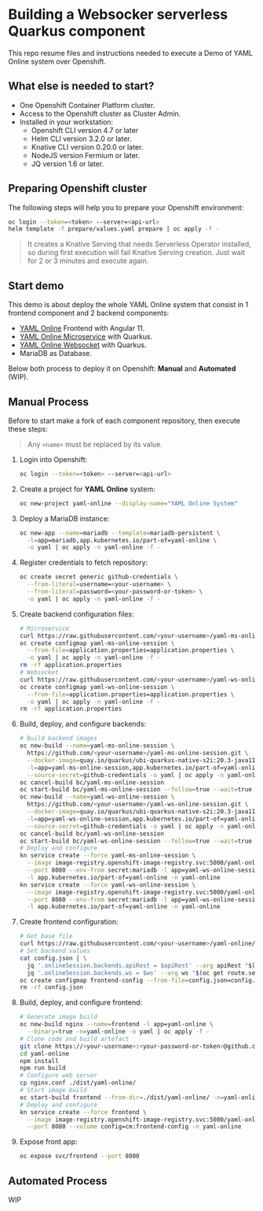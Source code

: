 # Building a Websocker serverless Quarkus component

This repo resume files and instructions needed to execute a Demo of YAML Online system over Openshift.

## What else is needed to start?

* One Openshift Container Platform cluster.
* Access to the Openshift cluster as Cluster Admin.
* Installed in your workstation:
  * Openshift CLI version 4.7 or later
  * Helm CLI version 3.2.0 or later.
  * Knative CLI version 0.20.0 or later.
  * NodeJS version Fermium or later.
  * JQ version 1.6 or later.

## Preparing Openshift cluster

The following steps will help you to prepare your Openshift environment:

```bash
oc login --token=<token> --server=<api-url>
helm template -f prepare/values.yaml prepare | oc apply -f -
```

> It creates a Knative Serving that needs Serverless Operator installed, 
> so during first execution will fail Knative Serving creation. Just wait 
> for 2 or 3 minutes and execute again.

## Start demo

This demo is about deploy the whole YAML Online system that consist in 1 frontend component and 2 backend components:

* [YAML Online](https://github.com/caiomedeirospinto/yaml-online) Frontend with Angular 11.
* [YAML Online Microservice](https://github.com/caiomedeirospinto/yaml-ms-online-session) with Quarkus.
* [YAML Online Websocket](https://github.com/caiomedeirospinto/yaml-ws-online-session) with Quarkus.
* MariaDB as Database.

Below both process to deploy it on Openshift: **Manual** and **Automated** (WIP).

## Manual Process

Before to start make a fork of each component repository, then execute these steps:

> Any `<name>` must be replaced by its value.

1. Login into Openshift:

    ```bash
    oc login --token=<token> --server=<api-url>
    ```

2. Create a project for **YAML Online** system:

    ```bash
    oc new-project yaml-online --display-name="YAML Online System"
    ```

3. Deploy a MariaDB instance:

    ```bash
    oc new-app --name=mariadb --template=mariadb-persistent \
      -l=app=mariadb,app.kubernetes.io/part-of=yaml-online \
      -o yaml | oc apply -n yaml-online -f -
    ```

4. Register credentials to fetch repository:

    ```bash
    oc create secret generic github-credentials \
      --from-literal=username=<your-username> \
      --from-literal=password=<your-password-or-token> \
      -o yaml | oc apply -n yaml-online -f -
    ```

5. Create backend configuration files:

    ```bash
    # Microservice
    curl https://raw.githubusercontent.com/<your-username>/yaml-ms-online-session/master/src/main/resources/openshift.properties -o application.properties
    oc create configmap yaml-ms-online-session \
      --from-file=application.properties=application.properties \
      -o yaml | oc apply -n yaml-online -f -
    rm -rf application.properties
    # Websocket
    curl https://raw.githubusercontent.com/<your-username>/yaml-ws-online-session/master/src/main/resources/openshift.properties -o application.properties
    oc create configmap yaml-ws-online-session \
      --from-file=application.properties=application.properties \
      -o yaml | oc apply -n yaml-online -f -
    rm -rf application.properties
    ```

6. Build, deploy, and configure backends:

    ```bash
    # Build backend images
    oc new-build --name=yaml-ms-online-session \
      https://github.com/<your-username>/yaml-ms-online-session.git \
      --docker-image=quay.io/quarkus/ubi-quarkus-native-s2i:20.3-java11 \
      -l=app=yaml-ms-online-session,app.kubernetes.io/part-of=yaml-online \
      --source-secret=github-credentials -o yaml | oc apply -n yaml-online -f -
    oc cancel-build bc/yaml-ms-online-session
    oc start-build bc/yaml-ms-online-session --follow=true --wait=true
    oc new-build --name=yaml-ws-online-session \
      https://github.com/<your-username>/yaml-ws-online-session.git \
      --docker-image=quay.io/quarkus/ubi-quarkus-native-s2i:20.3-java11 \
      -l=app=yaml-ws-online-session,app.kubernetes.io/part-of=yaml-online \
      --source-secret=github-credentials -o yaml | oc apply -n yaml-online -f -
    oc cancel-build bc/yaml-ws-online-session
    oc start-build bc/yaml-ws-online-session --follow=true --wait=true
    # Deploy and configure
    kn service create --force yaml-ms-online-session \
      --image image-registry.openshift-image-registry.svc:5000/yaml-online/yaml-ms-online-session \
      --port 8080 --env-from secret:mariadb -l app=yaml-ws-online-session \
      -l app.kubernetes.io/part-of=yaml-online -n yaml-online 
    kn service create --force yaml-ws-online-session \
      --image image-registry.openshift-image-registry.svc:5000/yaml-online/yaml-ws-online-session \
      --port 8080 --env-from secret:mariadb -l app=yaml-ws-online-session \
      -l app.kubernetes.io/part-of=yaml-online -n yaml-online
    ```

7. Create frontend configuration:

    ```bash
    # Get base file
    curl https://raw.githubusercontent.com/<your-username>/yaml-online/master/src/assets/config/config.json -o=config.json
    # Set backend values
    cat config.json | \
      jq '.onlineSession.backends.apiRest = $apiRest' --arg apiRest "$(oc get route.serving.knative.dev yaml-ms-online-session -o jsonpath="{ .status.url }")" | \
      jq '.onlineSession.backends.ws = $ws' --arg ws "$(oc get route.serving.knative.dev yaml-ws-online-session -o jsonpath="{ .status.url }")" > config.json
    oc create configmap frontend-config --from-file=config.json=config.json
    rm -rf config.json
    ```

8. Build, deploy, and configure frontend:

    ```bash
    # Generate image build 
    oc new-build nginx --name=frontend -l app=yaml-online \
      --binary=true -n=yaml-online -o yaml | oc apply -f -
    # Clone code and build artefact
    git clone https://<your-username>:<your-password-or-token>@github.com/<your-username>/yaml-online.git
    cd yaml-online
    npm install
    npm run build
    # Configure web server
    cp nginx.conf ./dist/yaml-online/
    # Start image build
    oc start-build frontend --from-dir=./dist/yaml-online/ -n=yaml-online
    # Deploy and configure
    kn service create --force frontend \
      --image image-registry.openshift-image-registry.svc:5000/yaml-online/frontend \
      --port 8080 --volume config=cm:frontend-config -n yaml-online 
    ```

9. Expose front app:

    ```bash
    oc expose svc/frontend --port 8080
    ```

## Automated Process

WIP
